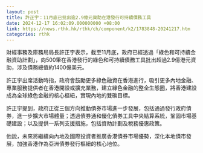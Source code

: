 ```yaml
---
layout: post
title: 許正宇：11月底已批出逾2.9億元資助在港發行可持續債務工具
date: 2024-12-17 16:02:09.000000000 +08:00
link: https://news.rthk.hk/rthk/ch/component/k2/1783848-20241217.htm
categories: rthk
---
```


財經事務及庫務局局長許正宇表示，截至11月底，政府已經透過「綠色和可持續金融資助計劃」，向500筆在香港發行的綠色和可持續債務工具批出超過2.9億港元資助，涉及債務總值約1400億美元。 

許正宇出席活動時指，政府會鼓勵更多綠色融資在香港進行，吸引更多內地金融、專業服務提供者在香港開設或擴充業務，建立綠色金融的整全生態圈，將香港建設成為全球綠色金融的核心樞紐，實現內地的雙碳目標。 

許正宇提到，政府正從三個方向推動債券市場進一步發展，包括通過發行政府債券，進一步擴大市場體量；透過債券通和優化債券工具中央結算系統，鞏固市場基礎建設；以及提供一系列支援措施，包括資助計劃及稅務優惠政策。

他說，未來將繼續向內地及國際投資者推廣香港債券市場優勢，深化本地債市發展，加強香港作為亞洲債券發行樞紐的核心地位。

